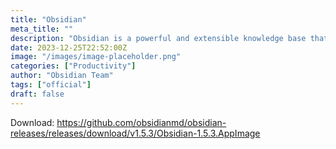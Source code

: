 ```yaml
---
title: "Obsidian"
meta_title: ""
description: "Obsidian is a powerful and extensible knowledge base that works on top of your local folder of plain text files"
date: 2023-12-25T22:52:00Z
image: "/images/image-placeholder.png"
categories: ["Productivity"]
author: "Obsidian Team"
tags: ["official"]
draft: false
---
```


Download: https://github.com/obsidianmd/obsidian-releases/releases/download/v1.5.3/Obsidian-1.5.3.AppImage

